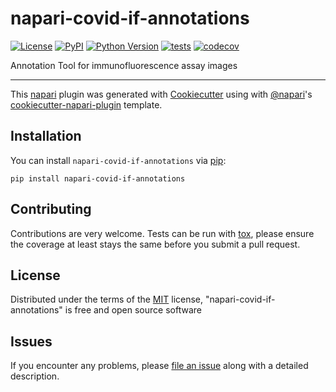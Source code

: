 # napari-covid-if-annotations

[![License](https://img.shields.io/pypi/l/napari-covid-if-annotations.svg?color=green)](https://github.com/napari/napari-covid-if-annotations/raw/master/LICENSE)
[![PyPI](https://img.shields.io/pypi/v/napari-covid-if-annotations.svg?color=green)](https://pypi.org/project/napari-covid-if-annotations)
[![Python Version](https://img.shields.io/pypi/pyversions/napari-covid-if-annotations.svg?color=green)](https://python.org)
[![tests](https://github.com/constantinpape/napari-covid-if-annotations/workflows/tests/badge.svg)](https://github.com/constantinpape/napari-covid-if-annotations/actions)
[![codecov](https://codecov.io/gh/constantinpape/napari-covid-if-annotations/branch/master/graph/badge.svg)](https://codecov.io/gh/constantinpape/napari-covid-if-annotations)

Annotation Tool for immunofluorescence assay images

----------------------------------

This [napari] plugin was generated with [Cookiecutter] using with [@napari]'s [cookiecutter-napari-plugin] template.

<!--
Don't miss the full getting started guide to set up your new package:
https://github.com/napari/cookiecutter-napari-plugin#getting-started

and review the napari docs for plugin developers:
https://napari.org/docs/plugins/index.html
-->

## Installation

You can install `napari-covid-if-annotations` via [pip]:

    pip install napari-covid-if-annotations

## Contributing

Contributions are very welcome. Tests can be run with [tox], please ensure
the coverage at least stays the same before you submit a pull request.

## License

Distributed under the terms of the [MIT] license,
"napari-covid-if-annotations" is free and open source software

## Issues

If you encounter any problems, please [file an issue] along with a detailed description.

[napari]: https://github.com/napari/napari
[Cookiecutter]: https://github.com/audreyr/cookiecutter
[@napari]: https://github.com/napari
[MIT]: http://opensource.org/licenses/MIT
[BSD-3]: http://opensource.org/licenses/BSD-3-Clause
[GNU GPL v3.0]: http://www.gnu.org/licenses/gpl-3.0.txt
[GNU LGPL v3.0]: http://www.gnu.org/licenses/lgpl-3.0.txt
[Apache Software License 2.0]: http://www.apache.org/licenses/LICENSE-2.0
[Mozilla Public License 2.0]: https://www.mozilla.org/media/MPL/2.0/index.txt
[cookiecutter-napari-plugin]: https://github.com/napari/cookiecutter-napari-plugin
[file an issue]: https://github.com/constantinpape/napari-covid-if-annotations/issues
[napari]: https://github.com/napari/napari
[tox]: https://tox.readthedocs.io/en/latest/
[pip]: https://pypi.org/project/pip/
[PyPI]: https://pypi.org/